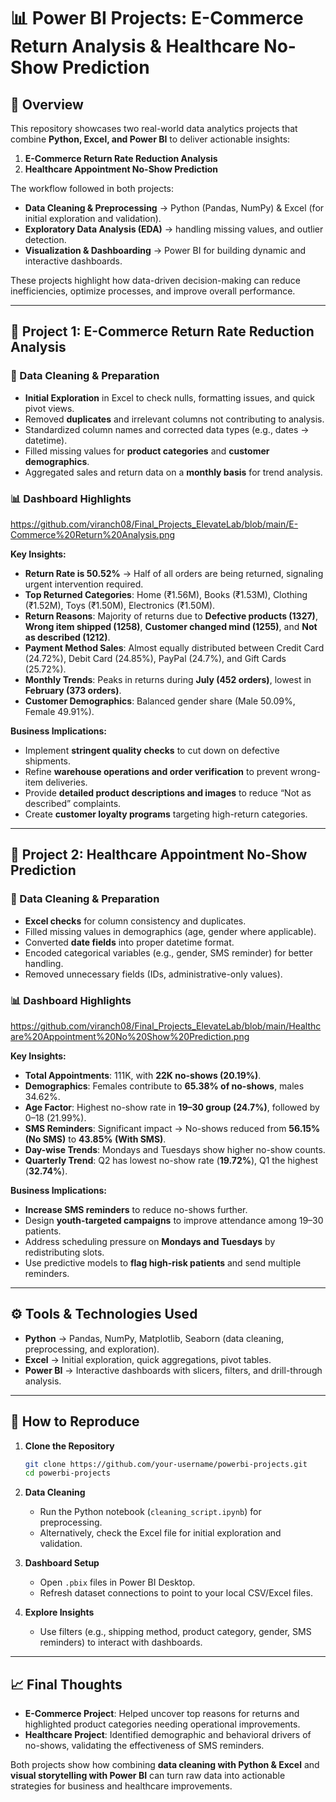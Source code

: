 # 📊 Power BI Projects: E-Commerce Return Analysis & Healthcare No-Show Prediction

## 📌 Overview

This repository showcases two real-world data analytics projects that combine **Python, Excel, and Power BI** to deliver actionable insights:

1. **E-Commerce Return Rate Reduction Analysis**
2. **Healthcare Appointment No-Show Prediction**

The workflow followed in both projects:

* **Data Cleaning & Preprocessing** → Python (Pandas, NumPy) & Excel (for initial exploration and validation).
* **Exploratory Data Analysis (EDA)** → handling missing values, and outlier detection.
* **Visualization & Dashboarding** → Power BI for building dynamic and interactive dashboards.

These projects highlight how data-driven decision-making can reduce inefficiencies, optimize processes, and improve overall performance.

---

## 🛒 Project 1: E-Commerce Return Rate Reduction Analysis

### 🔧 Data Cleaning & Preparation

* **Initial Exploration** in Excel to check nulls, formatting issues, and quick pivot views.
* Removed **duplicates** and irrelevant columns not contributing to analysis.
* Standardized column names and corrected data types (e.g., dates → datetime).
* Filled missing values for **product categories** and **customer demographics**.
* Aggregated sales and return data on a **monthly basis** for trend analysis.

### 📊 Dashboard Highlights

https://github.com/viranch08/Final_Projects_ElevateLab/blob/main/E-Commerce%20Return%20Analysis.png

**Key Insights:**

* **Return Rate is 50.52%** → Half of all orders are being returned, signaling urgent intervention required.
* **Top Returned Categories**: Home (₹1.56M), Books (₹1.53M), Clothing (₹1.52M), Toys (₹1.50M), Electronics (₹1.50M).
* **Return Reasons**: Majority of returns due to **Defective products (1327)**, **Wrong item shipped (1258)**, **Customer changed mind (1255)**, and **Not as described (1212)**.
* **Payment Method Sales**: Almost equally distributed between Credit Card (24.72%), Debit Card (24.85%), PayPal (24.7%), and Gift Cards (25.72%).
* **Monthly Trends**: Peaks in returns during **July (452 orders)**, lowest in **February (373 orders)**.
* **Customer Demographics**: Balanced gender share (Male 50.09%, Female 49.91%).

**Business Implications:**

* Implement **stringent quality checks** to cut down on defective shipments.
* Refine **warehouse operations and order verification** to prevent wrong-item deliveries.
* Provide **detailed product descriptions and images** to reduce “Not as described” complaints.
* Create **customer loyalty programs** targeting high-return categories.

---

## 🏥 Project 2: Healthcare Appointment No-Show Prediction

### 🔧 Data Cleaning & Preparation

* **Excel checks** for column consistency and duplicates.
* Filled missing values in demographics (age, gender where applicable).
* Converted **date fields** into proper datetime format.
* Encoded categorical variables (e.g., gender, SMS reminder) for better handling.
* Removed unnecessary fields (IDs, administrative-only values).

### 📊 Dashboard Highlights

https://github.com/viranch08/Final_Projects_ElevateLab/blob/main/Healthcare%20Appointment%20No%20Show%20Prediction.png

**Key Insights:**

* **Total Appointments**: 111K, with **22K no-shows (20.19%)**.
* **Demographics**: Females contribute to **65.38% of no-shows**, males 34.62%.
* **Age Factor**: Highest no-show rate in **19–30 group (24.7%)**, followed by 0–18 (21.99%).
* **SMS Reminders**: Significant impact → No-shows reduced from **56.15% (No SMS)** to **43.85% (With SMS)**.
* **Day-wise Trends**: Mondays and Tuesdays show higher no-show counts.
* **Quarterly Trend**: Q2 has lowest no-show rate (**19.72%**), Q1 the highest (**32.74%**).

**Business Implications:**

* **Increase SMS reminders** to reduce no-shows further.
* Design **youth-targeted campaigns** to improve attendance among 19–30 patients.
* Address scheduling pressure on **Mondays and Tuesdays** by redistributing slots.
* Use predictive models to **flag high-risk patients** and send multiple reminders.

---

## ⚙️ Tools & Technologies Used

* **Python** → Pandas, NumPy, Matplotlib, Seaborn (data cleaning, preprocessing, and exploration).
* **Excel** → Initial exploration, quick aggregations, pivot tables.
* **Power BI** → Interactive dashboards with slicers, filters, and drill-through analysis.

---

## 🚀 How to Reproduce

1. **Clone the Repository**

   ```bash
   git clone https://github.com/your-username/powerbi-projects.git
   cd powerbi-projects
   ```

2. **Data Cleaning**

   * Run the Python notebook (`cleaning_script.ipynb`) for preprocessing.
   * Alternatively, check the Excel file for initial exploration and validation.

3. **Dashboard Setup**

   * Open `.pbix` files in Power BI Desktop.
   * Refresh dataset connections to point to your local CSV/Excel files.

4. **Explore Insights**

   * Use filters (e.g., shipping method, product category, gender, SMS reminders) to interact with dashboards.

---

## 📈 Final Thoughts

* **E-Commerce Project**: Helped uncover top reasons for returns and highlighted product categories needing operational improvements.
* **Healthcare Project**: Identified demographic and behavioral drivers of no-shows, validating the effectiveness of SMS reminders.

Both projects show how combining **data cleaning with Python & Excel** and **visual storytelling with Power BI** can turn raw data into actionable strategies for business and healthcare improvements.

